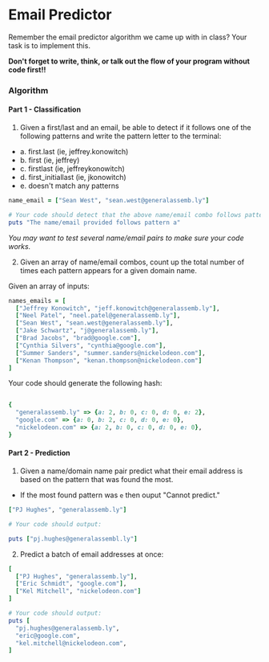 # Email Predictor

Remember the email predictor algorithm we came up with in class? Your task is to implement this.

**Don't forget to write, think, or talk out the flow of your program without code first!!**

### Algorithm

#### Part 1 - Classification

1) Given a first/last and an email, be able to detect if it follows one of the following patterns and write the pattern letter to the terminal:
  * a. first.last (ie, jeffrey.konowitch)
  * b. first (ie, jeffrey)
  * c. firstlast (ie, jeffreykonowitch)
  * d. first_initiallast (ie, jkonowitch)
  * e. doesn't match any patterns

```ruby
name_email = ["Sean West", "sean.west@generalassemb.ly"]

# Your code should detect that the above name/email combo follows pattern a.
puts "The name/email provided follows pattern a"
```

*You may want to test several name/email pairs to make sure your code works.*

2) Given an array of name/email combos, count up the total number of times each pattern appears for a given domain name.

Given an array of inputs:
```ruby
names_emails = [ 
  ["Jeffrey Konowitch", "jeff.konowitch@generalassemb.ly"],
  ["Neel Patel", "neel.patel@generalassemb.ly"],
  ["Sean West", "sean.west@generalassemb.ly"],
  ["Jake Schwartz", "j@generalassemb.ly"],
  ["Brad Jacobs", "brad@google.com"],
  ["Cynthia Silvers", "cynthia@google.com"],
  ["Summer Sanders", "summer.sanders@nickelodeon.com"],
  ["Kenan Thompson", "kenan.thompson@nickelodeon.com"]
]
```

Your code should generate the following hash: 

```ruby

{
  "generalassemb.ly" => {a: 2, b: 0, c: 0, d: 0, e: 2},
  "google.com" => {a: 0, b: 2, c: 0, d: 0, e: 0},
  "nickelodeon.com" => {a: 2, b: 0, c: 0, d: 0, e: 0},
}

```

#### Part 2 - Prediction

1) Given a name/domain name pair predict what their email address is based on the pattern that was found the most.
  * If the most found pattern was `e` then ouput "Cannot predict."

```ruby
["PJ Hughes", "generalassemb.ly"]

# Your code should output:

puts ["pj.hughes@generalassembl.ly"]
```

2) Predict a batch of email addresses at once:

```ruby
[
  ["PJ Hughes", "generalassemb.ly"],
  ["Eric Schmidt", "google.com"],
  ["Kel Mitchell", "nickelodeon.com"]
]

# Your code should output:
puts [
  "pj.hughes@generalassemb.ly",
  "eric@google.com",
  "kel.mitchell@nickelodeon.com",
]
```

